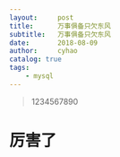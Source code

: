 ```yaml
---
layout:     post
title:      万事俱备只欠东风
subtitle:   万事俱备只欠东风
date:       2018-08-09
author:     cyhao
catalog: true
tags:
    - mysql
---
```

 >1234567890
 
 
 # 厉害了
